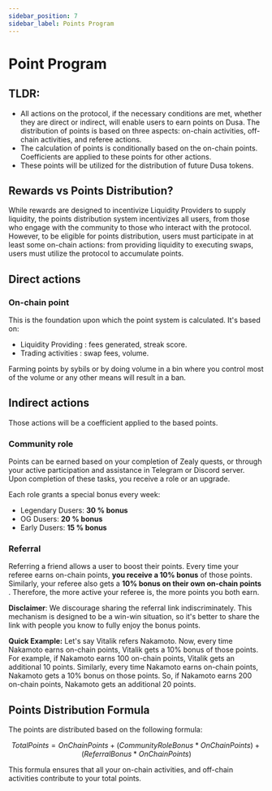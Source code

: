 ```yaml
---
sidebar_position: 7
sidebar_label: Points Program
---
```


# Point Program

## TLDR:

- All actions on the protocol, if the necessary conditions are met, whether they are direct or indirect, will enable users to earn points on Dusa. The distribution of points is based on three aspects: on-chain activities, off-chain activities, and referee actions.
- The calculation of points is conditionally based on the on-chain points. Coefficients are applied to these points for other actions.
- These points will be utilized for the distribution of future Dusa tokens.

## Rewards vs Points Distribution?

While rewards are designed to incentivize Liquidity Providers to supply liquidity, the points distribution system incentivizes all users, from those who engage with the community to those who interact with the protocol. However, to be eligible for points distribution, users must participate in at least some on-chain actions: from providing liquidity to executing swaps, users must utilize the protocol to accumulate points.

## Direct actions

### On-chain point

This is the foundation upon which the point system is calculated. It's based on:

- Liquidity Providing : fees generated, streak score.
- Trading activities : swap fees, volume.

Farming points by sybils or by doing volume in a bin where you control most of the volume or any other means will result in a ban.

## Indirect actions

Those actions will be a coefficient applied to the based points.

### Community role

Points can be earned based on your completion of Zealy quests, or through your active participation and assistance in Telegram or Discord server. Upon completion of these tasks, you receive a role or an upgrade.

Each role grants a special bonus every week:

- Legendary Dusers: **30 % bonus**
- OG Dusers: **20 % bonus**
- Early Dusers: **15 % bonus**

### Referral

Referring a friend allows a user to boost their points. Every time your referee earns on-chain points, **you receive a 10% bonus** of those points. Similarly, your referee also gets a **10% bonus on their own on-chain points** . Therefore, the more active your referee is, the more points you both earn.

**Disclaimer**: We discourage sharing the referral link indiscriminately. This mechanism is designed to be a win-win situation, so it's better to share the link with people you know to fully enjoy the bonus points.

**Quick Example:**
Let's say Vitalik refers Nakamoto. Now, every time Nakamoto earns on-chain points, Vitalik gets a 10% bonus of those points. For example, if Nakamoto earns 100 on-chain points, Vitalik gets an additional 10 points. Similarly, every time Nakamoto earns on-chain points, Nakamoto gets a 10% bonus on those points. So, if Nakamoto earns 200 on-chain points, Nakamoto gets an additional 20 points.

## Points Distribution Formula

The points are distributed based on the following formula:

$$
Total Points = On Chain Points + (Community Role Bonus * On Chain Points) + (Referral Bonus * On Chain Points)
$$

This formula ensures that all your on-chain activities, and off-chain activities contribute to your total points.